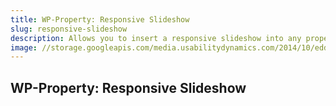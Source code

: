 ```yaml
---
title: WP-Property: Responsive Slideshow
slug: responsive-slideshow
description: Allows you to insert a responsive slideshow into any property page with lightbox option
image: //storage.googleapis.com/media.usabilitydynamics.com/2014/10/edd3396b-wpproperty-extension-slideshow-icon-300x300.png
---
```


## WP-Property: Responsive Slideshow